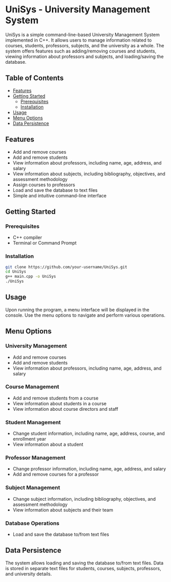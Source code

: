 # UniSys - University Management System

UniSys is a simple command-line-based University Management System implemented in C++. It allows users to manage information related to courses, students, professors, subjects, and the university as a whole. The system offers features such as adding/removing courses and students, viewing information about professors and subjects, and loading/saving the database.

## Table of Contents

- [Features](#features)
- [Getting Started](#getting-started)
  - [Prerequisites](#prerequisites)
  - [Installation](#installation)
- [Usage](#usage)
- [Menu Options](#menu-options)
- [Data Persistence](#data-persistence)

## Features

- Add and remove courses
- Add and remove students
- View information about professors, including name, age, address, and salary
- View information about subjects, including bibliography, objectives, and assessment methodology
- Assign courses to professors
- Load and save the database to text files
- Simple and intuitive command-line interface

## Getting Started

### Prerequisites

- C++ compiler
- Terminal or Command Prompt

### Installation

   ```bash
   git clone https://github.com/your-username/UniSys.git
   cd UniSys
   g++ main.cpp -o UniSys
   ./UniSys
   ```
## Usage

Upon running the program, a menu interface will be displayed in the console. Use the menu options to navigate and perform various operations.

## Menu Options

### University Management

- Add and remove courses
- Add and remove students
- View information about professors, including name, age, address, and salary

### Course Management

- Add and remove students from a course
- View information about students in a course
- View information about course directors and staff

### Student Management

- Change student information, including name, age, address, course, and enrollment year
- View information about a student

### Professor Management

- Change professor information, including name, age, address, and salary
- Add and remove courses for a professor

### Subject Management

- Change subject information, including bibliography, objectives, and assessment methodology
- View information about subjects and their team

### Database Operations

- Load and save the database to/from text files

## Data Persistence

The system allows loading and saving the database to/from text files. Data is stored in separate text files for students, courses, subjects, professors, and university details.



